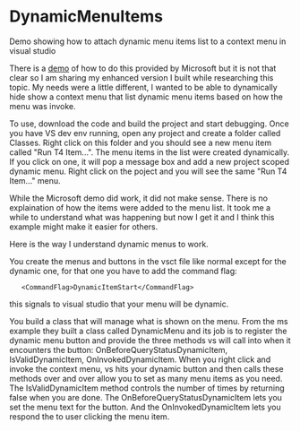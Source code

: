 # DynamicMenuItems
Demo showing how to attach dynamic menu items list to a context menu in visual studio

There is a [demo](https://msdn.microsoft.com/en-us/library/bb166492.aspx) of how to do this provided by Microsoft but it is not that clear so I am sharing my enhanced version I built while researching this topic.  My needs were a little different, I wanted to be able to dynamically hide show a context menu that list dynamic menu items based on how the menu was invoke.  

To use, download the code and build the project and start debugging.  Once you have VS dev env running, open any project and create a folder called Classes.  Right click on this folder and you should see a new menu item called "Run T4 Item...".  The menu items in the list were created dynamically.  If you click on one, it will pop a message box and add a new project scoped dynamic menu.  Right click on the poject and you will see the same "Run T4 Item..." menu.

While the Microsoft demo did work, it did not make sense.  There is no explaination of how the items were added to the menu list.  It took me a while to understand what was happening but now I get it and I think this example might make it easier for others.

Here is the way I understand dynamic menus to work.

You create the menus and buttons in the vsct file like normal except for the dynamic one, for that one you have to add the command flag:

       <CommandFlag>DynamicItemStart</CommandFlag>

this signals to visual studio that your menu will be dynamic. 

You build a class that will manage what is shown on the menu.  From the ms example they built a class called DynamicMenu and its job is to register the dynamic menu button and provide the three methods vs will call into when it encounters the button:  OnBeforeQueryStatusDynamicItem, IsValidDynamicItem, OnInvokedDynamicItem.  When you right click and invoke the context menu, vs hits your dynamic button and then calls these methods over and over allow you to set as many menu items as you need.  The IsValidDynamicItem method controls the number of times by returning false when you are done.   The OnBeforeQueryStatusDynamicItem lets you set the menu text for the button. And the OnInvokedDynamicItem lets you respond the to user clicking the menu item.


